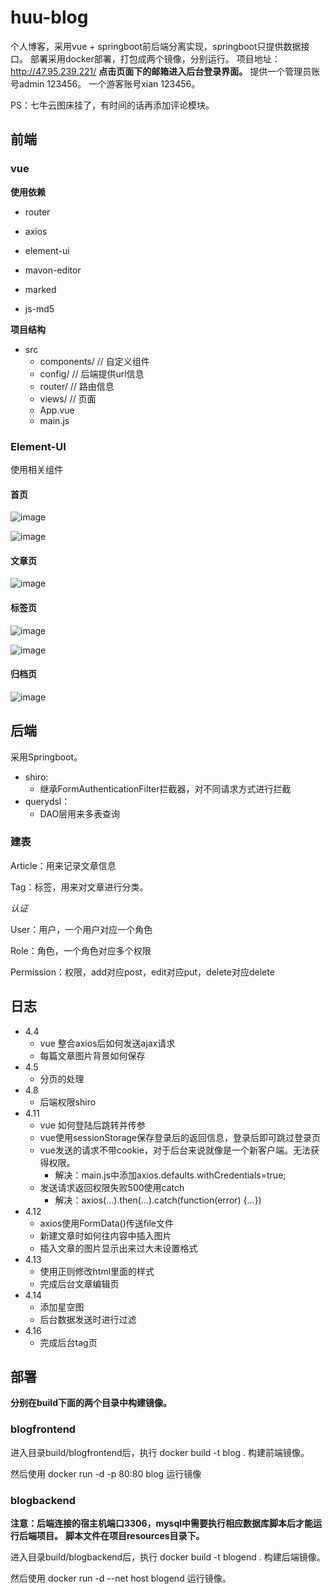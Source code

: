 # huu-blog

个人博客，采用vue + springboot前后端分离实现，springboot只提供数据接口。
部署采用docker部署，打包成两个镜像，分别运行。
项目地址：<http://47.95.239.221/>
**点击页面下的邮箱进入后台登录界面。**
提供一个管理员账号admin 123456。
一个游客账号xian 123456。

PS：七牛云图床挂了，有时间的话再添加评论模块。

## 前端

### vue

**使用依赖**

* router

* axios

* element-ui

* mavon-editor

* marked

* js-md5

**项目结构**

* src
  * components/   // 自定义组件
  * config/       // 后端提供url信息
  * router/       // 路由信息
  * views/        // 页面
  * App.vue       
  * main.js
  
### Element-UI

使用相关组件

#### 首页

![image](http://feiniua.gitee.io/imagebed/img/home1.png)

![image](http://feiniua.gitee.io/imagebed/img/home2..png)

#### 文章页

![image](http://feiniua.gitee.io/imagebed/img/article.png)

#### 标签页

![image](http://feiniua.gitee.io/imagebed/img/tag.png)

![image](http://feiniua.gitee.io/imagebed/img/singletag.png)

#### 归档页
![image](http://feiniua.gitee.io/imagebed/img/time.png)

## 后端

采用Springboot。

* shiro:
	* 继承FormAuthenticationFilter拦截器，对不同请求方式进行拦截
* querydsl：
	* DAO层用来多表查询

### 建表

Article：用来记录文章信息

Tag：标签，用来对文章进行分类。

*认证*

User：用户，一个用户对应一个角色

Role：角色，一个角色对应多个权限

Permission：权限，add对应post，edit对应put，delete对应delete

## 日志

* 4.4
	* vue 整合axios后如何发送ajax请求
	* 每篇文章图片背景如何保存
* 4.5
	* 分页的处理
* 4.8
	* 后端权限shiro
* 4.11
	* vue 如何登陆后跳转并传参
	* vue使用sessionStorage保存登录后的返回信息，登录后即可跳过登录页
	* vue发送的请求不带cookie，对于后台来说就像是一个新客户端。无法获得权限。
		* 解决：main.js中添加axios.defaults.withCredentials=true;
	* 发送请求返回权限失败500使用catch
		* 解决：axios(...).then(...).catch(function(error) {...})
* 4.12
	* axios使用FormData()传送file文件
	* 新建文章时如何往内容中插入图片
	* 插入文章的图片显示出来过大未设置格式
* 4.13
	* 使用正则修改html里面的样式
	* 完成后台文章编辑页
* 4.14
	* 添加星空图
	* 后台数据发送时进行过滤
* 4.16
	* 完成后台tag页
	
## 部署

**分别在build下面的两个目录中构建镜像。**

### blogfrontend

进入目录build/blogfrontend后，执行
docker build -t blog .
构建前端镜像。

然后使用
docker run -d -p 80:80 blog
运行镜像

### blogbackend

**注意：后端连接的宿主机端口3306，mysql中需要执行相应数据库脚本后才能运行后端项目。**
**脚本文件在项目resources目录下。**

进入目录build/blogbackend后，执行
docker build -t blogend .
构建后端镜像。

然后使用
docker run -d --net host blogend
运行镜像。